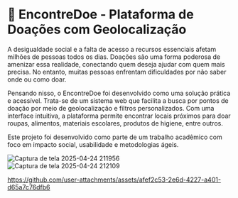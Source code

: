 # 📍 EncontreDoe - Plataforma de Doações com Geolocalização
A desigualdade social e a falta de acesso a recursos essenciais afetam milhões de pessoas todos os dias. Doações são uma forma poderosa de amenizar essa realidade, conectando quem deseja ajudar com quem mais precisa. No entanto, muitas pessoas enfrentam dificuldades por não saber onde ou como doar.

Pensando nisso, o EncontreDoe foi desenvolvido como uma solução prática e acessível. Trata-se de um sistema web que facilita a busca por pontos de doação por meio de geolocalização e filtros personalizados. Com uma interface intuitiva, a plataforma permite encontrar locais próximos para doar roupas, alimentos, materiais escolares, produtos de higiene, entre outros.

Este projeto foi desenvolvido como parte de um trabalho acadêmico com foco em impacto social, usabilidade e metodologias ágeis.

![Captura de tela 2025-04-24 211956](https://github.com/user-attachments/assets/9836be2f-42bc-42ec-92b2-e6c4752a4c78)
![Captura de tela 2025-04-24 212109](https://github.com/user-attachments/assets/4ba70fb7-fbfc-4e7f-aa7c-d1b950a1c1b0)

https://github.com/user-attachments/assets/afef2c53-2e6d-4227-a401-d65a7c76dfb6

